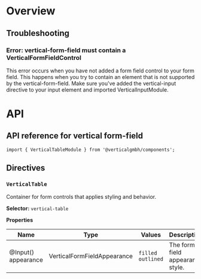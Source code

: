 # Overview

## Troubleshooting

### Error: vertical-form-field must contain a VerticalFormFieldControl

This error occurs when you have not added a form field control to your form field. This happens when you try to contain an element that is not supported by the vertical-form-field. Make sure you've added the vertical-input directive to your input element and imported VerticalInputModule.

# API

## API reference for vertical form-field

`import { VerticalTableModule } from '@verticalgmbh/components';`

## Directives

### `VerticalTable`

Container for form controls that applies styling and behavior.

**Selector:** `vertical-table`

**Properties**

| Name                | Type                        | Values                 | Description                      |
|---------------------|-----------------------------|------------------------|----------------------------------|
| @Input() appearance | VerticalFormFieldAppearance | `filled`<br>`outlined` | The form-field appearance style. |